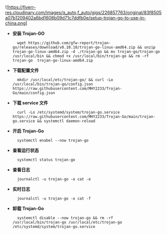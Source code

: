 ![https://fiverr-res.cloudinary.com/images/q_auto,f_auto/gigs/226857763/original/83f8505a07b1209402a6bd1608b09d71c7ddfb0e/setup-trojan-go-to-use-in-china.png]

- **安装 Trojan-GO**
    
        wget https://github.com/gfw-report/trojan-go/releases/download/v0.10.10/trojan-go-linux-amd64.zip && unzip trojan-go-linux-amd64.zip -d ./trojan-go && mv trojan-go/trojan-go /usr/local/bin && chmod +x /usr/local/bin/trojan-go && rm -rf trojan-go  trojan-go-linux-amd64.zip
    
- **下载配置文件**
    
        mkdir /usr/local/etc/trojan-go/ && curl -Lo /usr/local/bin/trojan-go/config.json https://raw.githubusercontent.com/MHY2233/Trojan-Go/main/config.json
    
- **下载 service 文件**
    
        curl -Lo /etc/systemd/system/trojan-go.service https://raw.githubusercontent.com/MHY2233/Trojan-Go/main/trojan-go.service && systemctl daemon-reload
    
- **开启 Trojan-Go**
    
        systemctl enabel --now trojan-go
    
- **查看运行状态**
    
        systemctl status trojan-go

- **查看日志**

        journalctl -u trojan-go -o cat -e

- **实时日志**

        journalctl -u trojan-go -o cat -f

- **卸载 Trojan-Go**

        systemctl disable --now trojan-go && rm -rf /usr/local/bin/trojan-go /usr/local/etc/trojan-go /etc/systemd/system/trojan-go.service
